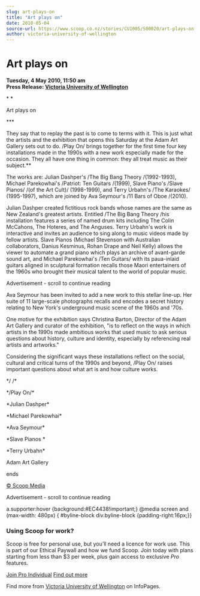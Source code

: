 ```yaml
---
slug: art-plays-on
title: "Art plays on"
date: 2010-05-04
source-url: https://www.scoop.co.nz/stories/CU1005/S00020/art-plays-on.htm
author: victoria-university-of-wellington
---
```

Art plays on
============

**Tuesday, 4 May 2010, 11:50 am**  
**Press Release: [Victoria University of Wellington](https://info.scoop.co.nz/Victoria_University_of_Wellington)**

  
\* \*

Art plays on

\*\*\*

They say that to replay the past is to come to terms with it. This is just what the artists and the exhibition that opens this Saturday at the Adam Art Gallery sets out to do. /Play On/ brings together for the first time four key installations made in the 1990s with a new work especially made for the occasion. They all have one thing in common: they all treat music as their subject.\*\*

The works are: Julian Dashper's /The Big Bang Theory /(1992-1993), Michael Parekowhai's /Patriot: Ten Guitars /(1999), Slave Piano's /Slave Pianos/ /(of the Art Cult)/ (1998-1999), and Terry Urbahn's /The Karaokes/ (1995-1997), which are joined by Ava Seymour's /11 Bars of Oboe /(2010).

Julian Dashper created fictitious rock bands whose names are the same as New Zealand's greatest artists. Entitled /The Big Bang Theory /his installation features a series of named drum kits including The Colin McCahons, The Hoteres, and The Anguses. Terry Urbahn's work is interactive and invites an audience to sing along to music videos made by fellow artists. Slave Pianos (Michael Stevenson with Australian collaborators, Danius Kesminus, Rohan Drape and Neil Kelly) allows the viewer to automate a grand piano which plays an archive of avant-garde sound art, and Michael Parekowhai's /Ten Guitars/ with its paua-inlaid guitars aligned in sculptural formation recalls those Maori entertainers of the 1960s who brought their musical talent to the world of popular music.

Advertisement - scroll to continue reading





Ava Seymour has been invited to add a new work to this stellar line-up. Her suite of 11 large-scale photographs recalls and encodes a secret history relating to New York's underground music scene of the 1960s and '70s.

One motive for the exhibition says Christina Barton, Director of the Adam Art Gallery and curator of the exhibition, "is to reflect on the ways in which artists in the 1990s made ambitious works that used music to ask serious questions about history, culture and identity, especially by referencing real artists and artworks."

Considering the significant ways these installations reflect on the social, cultural and critical turns of the 1990s and beyond, /Play On/ raises important questions about what art is and how culture works.

\*/ /\*

\*/Play On/\*

\*Julian Dashper\*

\*Michael Parekowhai\*

\*Ava Seymour\*

\*Slave Pianos \*

\*Terry Urbahn\*

Adam Art Gallery

ends  

[© Scoop Media](http://www.scoop.co.nz/about/terms.html)  

Advertisement - scroll to continue reading



a.supporter:hover {background:#EC4438!important;} @media screen and (max-width: 480px) { #byline-block div.byline-block {padding-right:16px;}}

### Using Scoop for work?

Scoop is free for personal use, but you’ll need a licence for work use. This is part of our Ethical Paywall and how we fund Scoop. Join today with plans starting from less than $3 per week, plus gain access to exclusive _Pro_ features.  
  
[Join Pro Individual](https://pro.scoop.co.nz/Individual/?from=ProIn24) [Find out more](https://pro.scoop.co.nz/using-scoop-for-work/?from=ProIn24)

Find more from [Victoria University of Wellington](https://info.scoop.co.nz/Victoria_University_of_Wellington) on InfoPages.